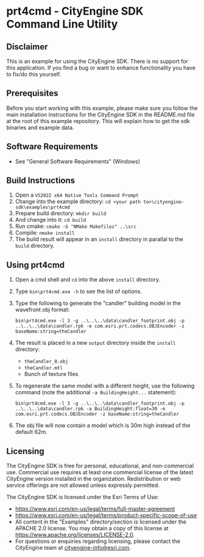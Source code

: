 # prt4cmd - CityEngine SDK Command Line Utility

## Disclaimer

This is an example for using the CityEngine SDK. There is no support for this application. If you find a bug or want to enhance functionality you have to fix/do this yourself.

## Prerequisites

Before you start working with this example, please make sure you follow the main installation instructions for the CityEngine SDK in the README.md file at the root of this example repository. This will  explain how to get the sdk binaries and example data.

## Software Requirements

* See "General Software Requirements" (Windows)

## Build Instructions

1. Open a `VS2022 x64 Native Tools Command Prompt`
1. Change into the example directory: `cd <your path to>\cityengine-sdk\examples\prt4cmd`
1. Prepare build directory: `mkdir build`
1. And change into it: `cd build`
1. Run cmake: `cmake -G "NMake Makefiles" ..\src`
1. Compile: `nmake install`
1. The build result will appear in an `install` directory in parallal to the `build` directory.

## Using prt4cmd

1. Open a cmd shell and `cd` into the above `install` directory.
1. Type `bin\prt4cmd.exe -h` to see the list of options.
1. Type the following to generate the "candler" building model in the wavefront obj format:

   ```text
   bin\prt4cmd.exe -l 3 -g ..\..\..\data\candler_footprint.obj -p ..\..\..\data\candler.rpk -e com.esri.prt.codecs.OBJEncoder -z baseName:string=theCandler
   ```

1. The result is placed in a new `output` directory inside the `install` directory:
    * `theCandler_0.obj`
    * `theCandler.mtl`
    * Bunch of texture files
1. To regenerate the same model with a different height, use the following command (note the additional `-a BuildingHeight...` statement):

   ```text
   bin\prt4cmd.exe -l 3 -g ..\..\..\data\candler_footprint.obj -p ..\..\..\data\candler.rpk -a BuildingHeight:float=30 -e com.esri.prt.codecs.OBJEncoder -z baseName:string=theCandler
   ```

1. The obj file will now contain a model which is 30m high instead of the default 62m.

## Licensing

The CityEngine SDK is free for personal, educational, and non-commercial use. Commercial use requires at least one commercial license of the latest CityEngine version installed in the organization. Redistribution or web service offerings are not allowed unless expressly permitted.

The CityEngine SDK is licensed under the Esri Terms of Use:

* <https://www.esri.com/en-us/legal/terms/full-master-agreement>
* <https://www.esri.com/en-us/legal/terms/product-specific-scope-of-use>
* All content in the "Examples" directory/section is licensed under the APACHE 2.0 license. You may obtain a copy of this license at <https://www.apache.org/licenses/LICENSE-2.0>.
* For questions or enquiries regarding licensing, please contact the CityEngine team at cityengine-info@esri.com.

